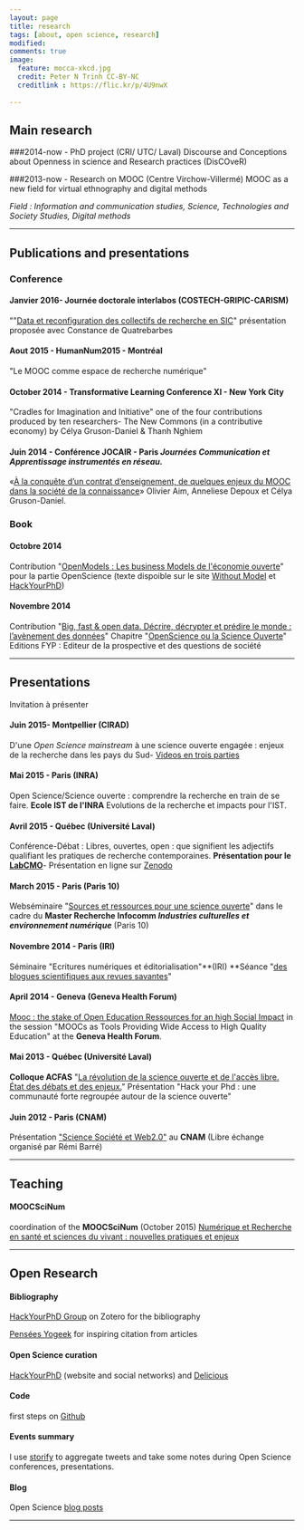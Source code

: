 ```yaml
---
layout: page
title: research 
tags: [about, open science, research]
modified:
comments: true
image:
  feature: mocca-xkcd.jpg
  credit: Peter N Trinh CC-BY-NC
  creditlink : https://flic.kr/p/4U9nwX
  
---
```

## Main research 

###2014-now - PhD project (CRI/ UTC/ Laval) 
Discourse and Conceptions about Openness in science and Research practices (DisCOveR)


###2013-now - Research on MOOC (Centre Virchow-Villermé)
MOOC as a new field for virtual ethnography and digital methods 

*Field : Information and communication studies, Science, Technologies and Society Studies, Digital methods* 

---

## Publications and presentations

### Conference

#### Janvier 2016- Journée doctorale interlabos (COSTECH-GRIPIC-CARISM)

""[Data et reconfiguration des collectifs de recherche en SIC](https://zenodo.org/record/45236#.VrBeOBhAvzM)" présentation proposée avec Constance de Quatrebarbes 

#### Aout 2015 - HumanNum2015 - Montréal

"Le MOOC comme espace de recherche numérique"

#### October 2014 - Transformative Learning Conference XI - New York City

"Cradles for Imagination and Initiative" one of the four contributions produced by ten researchers- The New Commons (in a contributive economy) by Célya Gruson-Daniel & Thanh Nghiem 


#### Juin 2014 - Conférence JOCAIR - Paris *Journées Communication et Apprentissage instrumentés en réseau.* 

«[À la conquête d’un contrat d’enseignement, de quelques enjeux du MOOC dans la société de la connaissance](http://eda.shs.univ-paris5.fr/jocair_2014/AIM_jocair14.pdf)» Olivier Aim, Anneliese Depoux et Célya Gruson-Daniel.

### Book

#### Octobre 2014

Contribution "[OpenModels : Les business Models de l'économie ouverte](http://www.openmodels.fr/)" pour la partie OpenScience (texte dispoible sur le site [Without Model](http://withoutmodel.com/) et [HackYourPhD](hackyourphd.org))


#### Novembre 2014

Contribution "[Big, fast & open data. Décrire, décrypter et prédire le monde : l’avènement des données](http://www.fypeditions.com/big-fast-open-data-decrire-decrypter-predire-monde-lavenement-donnees/)"
Chapitre "[OpenScience ou la Science Ouverte](http://www.futura-sciences.com/magazines/high-tech/infos/dossiers/d/internet-big-data-boom-donnees-numeriques-1936/page/5/)"
Editions FYP : Editeur de la prospective et des questions de société


---


## Presentations 
Invitation à présenter 

#### Juin 2015- Montpellier (CIRAD)
D'une *Open Science mainstream* à une science ouverte engagée : enjeux de la recherche dans les pays du Sud- [Videos en trois parties](http://coop-ist.cirad.fr/actualites/le-defi-d-une-science-ouverte-engagee-dans-les-pays-du-sud/%28language%29/fre-FR)

#### Mai 2015 - Paris (INRA)
Open Science/Science ouverte : comprendre la recherche en train de se faire. **Ecole IST de l'INRA** Evolutions de la recherche et impacts pour l'IST.

#### Avril 2015 - Québec (Université Laval)
Conférence-Débat : Libres, ouvertes, open : que signifient les adjectifs qualifiant les pratiques de recherche contemporaines. **Présentation pour le [LabCMO](http://cmo.uqam.ca/index.php/78-labcmo/146-conference-debat-libres-ouvertes-open-que-signifient-les-adjectifs-qualifiant-les-nouvelles-pratiques-de-recherche-contemporaines)**- Présentation en ligne sur [Zenodo](https://zenodo.org/record/16980#.VX2bcOdMZcY)


#### March 2015 - Paris (Paris 10)
Webséminaire "[Sources et ressources pour une science ouverte](http://master-recherche-infocom.u-paris10.fr/webinaire/seance-3-sources-et-ressources-open-science/)" dans le cadre du **Master Recherche Infocomm *Industries culturelles et environnement numérique*** (Paris 10) 

#### Novembre 2014 - Paris (IRI)

Séminaire "Ecritures numériques et éditorialisation"**(IRI) **Séance "[des blogues scientifiques aux revues savantes](http://www.iri.centrepompidou.fr/wp-content/uploads/2014/11/Programme-Ecritures-numeriques-2014-2015.pdf)" 

#### April 2014 - Geneva (Geneva Health Forum)
[Mooc : the stake of Open Education Ressources for an high Social Impact](http://ghf.g2hp.net/2014/04/08/ghf2014-moocs-as-tools-providing-wide-access-to-high-quality-education/#.VKlHEKaRRrk) in the session "MOOCs as Tools Providing Wide Access to High Quality Education" at the **Geneva Health Forum**.

#### Mai 2013 - Québec (Université Laval) 

**Colloque ACFAS** "[La révolution de la science ouverte et de l'accès libre. État des débats et des enjeux.](http://www.acfas.ca/evenements/congres/programme/81/600/49/c)"
Présentation "Hack your Phd : une communauté forte regroupée autour de la science ouverte"

#### Juin 2012 - Paris (CNAM)
Présentation ["Science Société et Web2.0"](http://fr.slideshare.net/cgrusondaniel/science-socit-et-web-20-cnam-libres-changes) au **CNAM** (Libre échange organisé par Rémi Barré)


---

## Teaching

#### MOOCSciNum 
coordination of the **MOOCSciNum** (October 2015) 
[Numérique et Recherche en santé et sciences du vivant : nouvelles pratiques et enjeux](france-universite-numerique-mooc.fr/courses/VirchowVillerme/06005/session01/about)

---

## Open Research 

#### Bibliography
[HackYourPhD Group](https://www.zotero.org/groups/hackyourphd) on Zotero for the bibliography

[Pensées Yogeek](http://yogeekons.tumblr.com/) for inspiring citation from articles

#### Open Science curation
[HackYourPhD](hackyourphd.org) (website and social networks) and [Delicious](https://delicious.com/celyagd)

#### Code
first steps on [Github](https://github.com/Celyagd)

#### Events summary 
I use [storify](https://storify.com/hackyourphd) to aggregate tweets and take some notes during Open Science conferences, presentations. 

#### Blog

Open Science [blog posts](http://celyagd.github.io/blog/)

---




